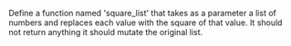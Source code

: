Define a function named 'square_list' that takes as a
parameter a list of numbers and replaces each value with the
square of that value. It should not return anything
it should mutate the original list.
